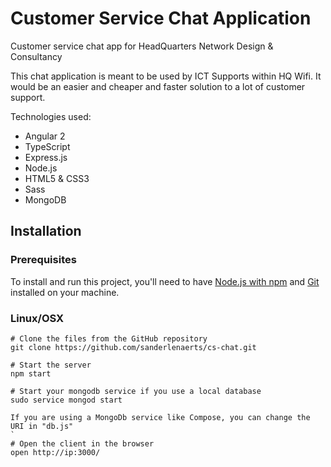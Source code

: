 # Customer Service Chat Application
Customer service chat app for HeadQuarters Network Design &amp; Consultancy

This chat application is meant to be used by ICT Supports within HQ Wifi. It would be an easier and cheaper and faster solution to a lot of customer support.

Technologies used:
* Angular 2
* TypeScript
* Express.js
* Node.js
* HTML5 &amp; CSS3
* Sass
* MongoDB


## Installation

### Prerequisites
To install and run this project, you'll need to have [Node.js with npm](https://nodejs.org/en/) and [Git](https://git-scm.com/downloads) installed on your machine.

### Linux/OSX

```
# Clone the files from the GitHub repository
git clone https://github.com/sanderlenaerts/cs-chat.git

# Start the server
npm start

# Start your mongodb service if you use a local database
sudo service mongod start

If you are using a MongoDb service like Compose, you can change the URI in "db.js"
`
# Open the client in the browser
open http://ip:3000/
